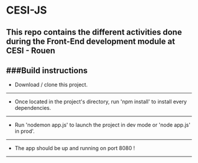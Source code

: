 # CESI-JS
## This repo contains the different activities done during the Front-End development module at CESI - Rouen
###Build instructions
---
- Download / clone this project.
---
- Once located in the project's directory, run 'npm install' to install every dependencies.
---
- Run 'nodemon app.js' to launch the project in dev mode or 'node app.js' in prod'.
---
- The app should be up and running on port 8080 !
---

